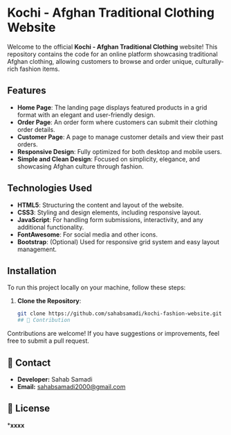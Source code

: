 # Kochi - Afghan Traditional Clothing Website

Welcome to the official **Kochi - Afghan Traditional Clothing** website! This repository contains the code for an online platform showcasing traditional Afghan clothing, allowing customers to browse and order unique, culturally-rich fashion items.

## Features

- **Home Page**: The landing page displays featured products in a grid format with an elegant and user-friendly design.
- **Order Page**: An order form where customers can submit their clothing order details.
- **Customer Page**: A page to manage customer details and view their past orders.
- **Responsive Design**: Fully optimized for both desktop and mobile users.
- **Simple and Clean Design**: Focused on simplicity, elegance, and showcasing Afghan culture through fashion.

## Technologies Used

- **HTML5**: Structuring the content and layout of the website.
- **CSS3**: Styling and design elements, including responsive layout.
- **JavaScript**: For handling form submissions, interactivity, and any additional functionality.
- **FontAwesome**: For social media and other icons.
- **Bootstrap**: (Optional) Used for responsive grid system and easy layout management.

## Installation

To run this project locally on your machine, follow these steps:

1. **Clone the Repository**:
   ```bash
   git clone https://github.com/sahabsamadi/kochi-fashion-website.git
   ## 🤝 Contribution
Contributions are welcome! If you have suggestions or improvements, feel free to submit a pull request.

## 📧 Contact
- **Developer:** Sahab Samadi
- **Email:** sahabsamadi2000@gmail.com

## 📜 License
*****xxxx****
